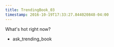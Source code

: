 ```yaml
---
title: TrendingBook_03
timestamp: 2016-10-19T17:33:27.844020848-04:00
---
```


What's hot right now?
* ask_trending_book

